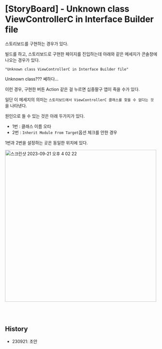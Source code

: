 # [StoryBoard] - Unknown class ViewControllerC in Interface Builder file

스토리보드를 구현하는 경우가 있다.  

빌드를 하고, 스토리보드로 구현한 페이지를 진입하는데 아래와 같은 메세지가 콘솔창에 나오는 경우가 있다.

```
"Unknown class ViewControllerC in Interface Builder file"
```

Unknown class??? 쎄하다...  
 
이런 경우, 구현한 버튼 Action 같은 걸 누르면 십중팔구 앱이 죽을 수가 있다.  

일단 이 메세지의 의미는  `스토리보드에서 ViewControllerC 클래스를 찾을 수 없다는 것`을 나타낸다.  


원인으로 들 수 있는 것은 아래 두가지가 있다.

- 1번 : 클래스 이름 오타
- 2번 : `Inherit Module From Target`옵션 체크를 안한 경우


1번과 2번을 설정하는 곳은 동일한 위치에 있다.  

<img width="500" alt="스크린샷 2023-09-21 오후 4 02 22" src="https://github.com/isGeekCode/TIL/assets/76529148/4878e53e-4875-4643-b76e-11664623f1f7">
  
<br><br>

## History
- 230921: 초안
